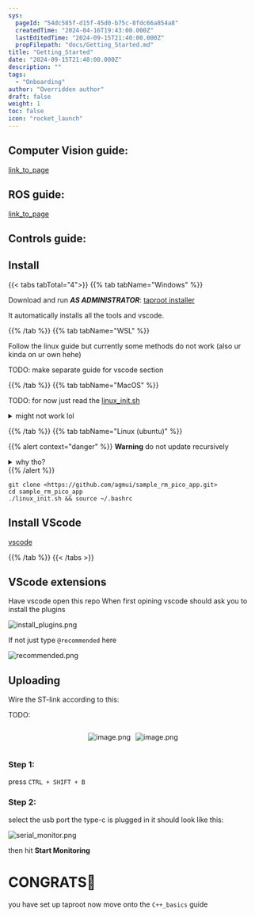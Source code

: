 ```yaml
---
sys:
  pageId: "54dc585f-d15f-45d0-b75c-8fdc66a854a8"
  createdTime: "2024-04-16T19:43:00.000Z"
  lastEditedTime: "2024-09-15T21:40:00.000Z"
  propFilepath: "docs/Getting_Started.md"
title: "Getting_Started"
date: "2024-09-15T21:40:00.000Z"
description: ""
tags:
  - "Onboarding"
author: "Overridden author"
draft: false
weight: 1
toc: false
icon: "rocket_launch"
---
```


## Computer Vision guide:

[link_to_page](86d45bc0-388b-4d26-8848-44f255f73d0e)

## ROS guide:

[link_to_page](3c76c1de-ec8f-46d6-8b0a-294005edc2d5)

## Controls guide:

## Install

{{< tabs tabTotal="4">}}
{{% tab tabName="Windows" %}}

Download and run _**AS ADMINISTRATOR**_: [taproot installer](https://github.com/Thornbots/TeachingFreshies/releases/tag/1.0)

It automatically installs all the tools and vscode.

{{% /tab %}}
{{% tab tabName="WSL" %}}

Follow the linux guide but currently some methods do not work (also ur kinda on ur own hehe)

TODO: make separate guide for vscode section

{{% /tab %}}
{{% tab tabName="MacOS" %}}

TODO: for now just read the [linux_init.sh](https://github.com/agmui/sample_rm_pico_app/blob/main/linux_init.sh)

<details>
<summary>might not work lol</summary>

`brew install libusb pkg-config`

Next install: [vscode](https://code.visualstudio.com/Download)

</details>

{{% /tab %}}
{{% tab tabName="Linux (ubuntu)" %}}

{{% alert context="danger" %}}
**Warning** do not update recursively
<details>
<summary>why tho?</summary>
There are some submodules that may go on for a while (like tinyusb) and I highly
recommend you don't need to get them.
If you want to see what submodules I update just look in `linux_init.sh`
</details>
{{% /alert %}}

```shell
git clone <https://github.com/agmui/sample_rm_pico_app.git>
cd sample_rm_pico_app
./linux_init.sh && source ~/.bashrc
```

## Install VScode

[vscode](https://code.visualstudio.com/Download)

{{% /tab %}}
{{< /tabs >}}

## VScode extensions

Have vscode open this repo
When first opining vscode should ask you to install the plugins

![install_plugins.png](https://prod-files-secure.s3.us-west-2.amazonaws.com/d518164a-d88e-44d1-a4ee-3adb3bd8bce0/89bd30f0-1825-4e77-867b-0a41ce370880/install_plugins.png?X-Amz-Algorithm=AWS4-HMAC-SHA256&X-Amz-Content-Sha256=UNSIGNED-PAYLOAD&X-Amz-Credential=ASIAZI2LB4665ORO5D5C%2F20250206%2Fus-west-2%2Fs3%2Faws4_request&X-Amz-Date=20250206T170104Z&X-Amz-Expires=3600&X-Amz-Security-Token=IQoJb3JpZ2luX2VjEEkaCXVzLXdlc3QtMiJGMEQCIDFhNKBB0fcNUi9VkLOez75ixly53dw42zGFxNZmVp0sAiB0UpkzneYmroNbYWdo7gyXyJGj1MbL6f0Sd%2FcoIOJUJSr%2FAwhiEAAaDDYzNzQyMzE4MzgwNSIM%2FmvlMJnOCi8yqhMxKtwDBJvf3T78xzLEdL0GxuxT%2BzHutTCHjATXxZTNaIsmb5reHxMmhObOMpO3HUFdDAyjxJoOejxh2u6y8mp%2BDqAyfncx36rJzjDtKs7SHlTWZyMOwSIdWAAwrQMMj5%2Fl%2FcrtVwverMzSGfJdYIU0a4HTsTF%2BgU7daAUoz9%2F3%2Fuo2yS0BOM0jT754X7viPjMbw8NQVu%2FxSdoldn74I%2BVb3d9WQaX0juUB7d9ncmZwhnb%2BySQMwRgQdmGn0pPOIxnvlWM6I1vBboAhZ6Vw3%2Fphf9ps%2Fmi0H2e9bM%2BgpRqo8BwUgOBZXFWkKlsAubRq0sYVnhChq03APdB4IY%2B4xVBVh7tO%2FIa2vwci99qZFfyn5YbGhJs5S6W8ma3mAqq7ew7YMoWvBDYB%2FssCsQfKfla%2FYo4hJQ7zN6roE11RbctvJpspwM4FeP%2FKZ87R55LlSXq3sIflZVDhvCzWxsgJngVHeqcXgtTtGhfUZDU%2BFpD6zCBRbEAt6z5k4o6tat8NFunBDtUSQCib3Q0OdwvSYB%2BT6QWJYTz3APs29mtKiExozLOGym3%2FLP0UJ8PPaPyIFERjup6P8uSHaNT9keMjbr0taj08z76JsmgofC1h8QEERvEab3Z8rwx%2FSY9okFr6BHUwr9KTvQY6pgEgCsW8YCz8lz5UjV%2F5QslmbZcoWJBjLCaZmAJdOOTGzcsnRuNp%2BjDAbGOSkhQ%2F9EW%2Bz5tgDMgFA9Zx7rBtNnF09Vdsmiujvqccx2243MhobUsEBZjPWuGiqR%2FGFAewc3%2FmHdcFF0gQ1A20W2b176CswwHtDRcNcsJlawMjVncOi9gjiSSAwJOCZzmj%2Fb19gr66Co1WHgagLI7hOvd7RijiIPQukCoH&X-Amz-Signature=9fdd31c336a248ed2aa4e8c16f92a7004c927230881efd25d0150532d3a59d40&X-Amz-SignedHeaders=host&x-id=GetObject)

If not just type `@recommended` here  

![recommended.png](https://prod-files-secure.s3.us-west-2.amazonaws.com/d518164a-d88e-44d1-a4ee-3adb3bd8bce0/61e661e9-5d85-4dfc-be0d-8d2097a5e793/recommended.png?X-Amz-Algorithm=AWS4-HMAC-SHA256&X-Amz-Content-Sha256=UNSIGNED-PAYLOAD&X-Amz-Credential=ASIAZI2LB4665ORO5D5C%2F20250206%2Fus-west-2%2Fs3%2Faws4_request&X-Amz-Date=20250206T170104Z&X-Amz-Expires=3600&X-Amz-Security-Token=IQoJb3JpZ2luX2VjEEkaCXVzLXdlc3QtMiJGMEQCIDFhNKBB0fcNUi9VkLOez75ixly53dw42zGFxNZmVp0sAiB0UpkzneYmroNbYWdo7gyXyJGj1MbL6f0Sd%2FcoIOJUJSr%2FAwhiEAAaDDYzNzQyMzE4MzgwNSIM%2FmvlMJnOCi8yqhMxKtwDBJvf3T78xzLEdL0GxuxT%2BzHutTCHjATXxZTNaIsmb5reHxMmhObOMpO3HUFdDAyjxJoOejxh2u6y8mp%2BDqAyfncx36rJzjDtKs7SHlTWZyMOwSIdWAAwrQMMj5%2Fl%2FcrtVwverMzSGfJdYIU0a4HTsTF%2BgU7daAUoz9%2F3%2Fuo2yS0BOM0jT754X7viPjMbw8NQVu%2FxSdoldn74I%2BVb3d9WQaX0juUB7d9ncmZwhnb%2BySQMwRgQdmGn0pPOIxnvlWM6I1vBboAhZ6Vw3%2Fphf9ps%2Fmi0H2e9bM%2BgpRqo8BwUgOBZXFWkKlsAubRq0sYVnhChq03APdB4IY%2B4xVBVh7tO%2FIa2vwci99qZFfyn5YbGhJs5S6W8ma3mAqq7ew7YMoWvBDYB%2FssCsQfKfla%2FYo4hJQ7zN6roE11RbctvJpspwM4FeP%2FKZ87R55LlSXq3sIflZVDhvCzWxsgJngVHeqcXgtTtGhfUZDU%2BFpD6zCBRbEAt6z5k4o6tat8NFunBDtUSQCib3Q0OdwvSYB%2BT6QWJYTz3APs29mtKiExozLOGym3%2FLP0UJ8PPaPyIFERjup6P8uSHaNT9keMjbr0taj08z76JsmgofC1h8QEERvEab3Z8rwx%2FSY9okFr6BHUwr9KTvQY6pgEgCsW8YCz8lz5UjV%2F5QslmbZcoWJBjLCaZmAJdOOTGzcsnRuNp%2BjDAbGOSkhQ%2F9EW%2Bz5tgDMgFA9Zx7rBtNnF09Vdsmiujvqccx2243MhobUsEBZjPWuGiqR%2FGFAewc3%2FmHdcFF0gQ1A20W2b176CswwHtDRcNcsJlawMjVncOi9gjiSSAwJOCZzmj%2Fb19gr66Co1WHgagLI7hOvd7RijiIPQukCoH&X-Amz-Signature=72e68e8fa443d8b5091a2f63f8935d2c302fd590a92e2248f60d2db4d0a21ff9&X-Amz-SignedHeaders=host&x-id=GetObject)

## Uploading

Wire the ST-link according to this:

TODO:

<div style="display: flex;flex-direction: row; column-gap:10px; max-width: 630px;justify-content: center;">
<div>

![image.png](https://prod-files-secure.s3.us-west-2.amazonaws.com/d518164a-d88e-44d1-a4ee-3adb3bd8bce0/210ecb78-1116-4d7b-b9b7-2292f66fa2c2/image.png?X-Amz-Algorithm=AWS4-HMAC-SHA256&X-Amz-Content-Sha256=UNSIGNED-PAYLOAD&X-Amz-Credential=ASIAZI2LB466TJCDG3U5%2F20250206%2Fus-west-2%2Fs3%2Faws4_request&X-Amz-Date=20250206T170107Z&X-Amz-Expires=3600&X-Amz-Security-Token=IQoJb3JpZ2luX2VjEEkaCXVzLXdlc3QtMiJHMEUCIQC6W%2FXScbt4bn%2BzGvIe8y02toDCEcbTwdJheXf7sU8O0QIgQ6WSncHrbWAEgRdQHHf3hyjM4KGY0Vfhvf7dNVkrIZUq%2FwMIYhAAGgw2Mzc0MjMxODM4MDUiDJuwFDQsIf1OyXaGwircA%2F%2B9qivoYUQMG52xc0X9ENC26FXMp5Ss22hiOQru8iXvxQPRvujr69zpq2T1BTN1ctIUSe5OYxh%2FaC1eQwx65y6BGk68N%2Bu%2FgIMQgJwYgZwsdYpw1x5tcmKn%2Bfup13NNXz7iAVNHbmiwQXxHyXwKS%2FdDgQ0OZHo2GU2K657qeEelW6WpTB7fEfzrC5ZnYswZ26Oo3k%2BWKaoB%2FNEj9H%2BgJsbQXxSfMhCu9sBEPPswBQ6Uj8zEOLGVjSY0M0oQiyBsUlUsYdJb0Lo04BXrME3m08iyTHaAvxlqsdtZS15gKKFidLZ0oARFBHAPlhQgqF0BtliL1CX60OLivKV8JAuAGbCG27pfSLlT9i4lpSRypS6NkVqBdBTNhVIIHk6Iovs%2Bxyrw2ueIEds7O%2FKJof6qO99KtzXRqxey2PeCJp0tHcA9%2BLys%2BzWvHCx%2BQ4ihM5o%2BQaMdG%2B49OPm%2F0QmBj5%2FSYgPRiq9u1%2BdBy8VQIkdR0VGi288qXfE1FxZO49Xy8klPI85Pz3kDZ5yYEEO6A6cZHZIoNsIIaOeoxlePyYF1kBJylzMjIsWQcmtEvxuPC7Wt4F3WTLS5ZehfG6sxneGPk%2BQ3r4NumMqdzgSKAh6PG2MvzQ4ZdkMsN6v9fs3tMMPSk70GOqUBxx11Igk9RG%2FEsJaqd9XA80p5%2F%2BFjO4CCnyt0c8F3IC%2BSQyums7J%2BksPcLoacJ3c4C1mavOKh%2BBP%2B0u9Cshqw5TI9ZWZBdWC0IOXa5VAEHg7%2FvvPcEFmDKOIMcyUKN5vQPHD1UNjcexM4PyKtZdajlbx8qNlmbKxFN1OqMW7NhiPa5SQNpOtsYOmlp0hmzGFFYZ8YjBf2uPsXalGgHdk85dAWHkDV&X-Amz-Signature=c1c7cf72dd86225496b0f3274e340ea03f540801e22e123b9bf1af7b97508436&X-Amz-SignedHeaders=host&x-id=GetObject)

</div>
<div>

![image.png](https://prod-files-secure.s3.us-west-2.amazonaws.com/d518164a-d88e-44d1-a4ee-3adb3bd8bce0/33a0fd0f-8ca6-4a86-8e09-26e95ded1fff/image.png?X-Amz-Algorithm=AWS4-HMAC-SHA256&X-Amz-Content-Sha256=UNSIGNED-PAYLOAD&X-Amz-Credential=ASIAZI2LB4662SLG5DHZ%2F20250206%2Fus-west-2%2Fs3%2Faws4_request&X-Amz-Date=20250206T170107Z&X-Amz-Expires=3600&X-Amz-Security-Token=IQoJb3JpZ2luX2VjEEkaCXVzLXdlc3QtMiJHMEUCIQDEroSoZ5Y6wAtmYNymh1TI6iaEz9EM4PT8kGLYFG0Z8AIgdgZUm1XjlYbgGhDJHemyKwqZbGJkNBlBwA0V6kid8LAq%2FwMIYhAAGgw2Mzc0MjMxODM4MDUiDMQbnloIz3133XZY6SrcA20ibG3ojAEyWz%2BqfrxGT%2FMDtNJhjAeP4Vvh5OwxoyWlYH6kKMynUKwOnKKc4juaQ%2Bk3wJhwQq%2BkcwbpwbeijV%2Fm3Z5lR7yo86s%2FZOKtX1y4GxlxXfrg95llT2iKXg576tYpGM443G5TSDLv5rL7cQWldPGi0NR2zsnWuezizAdevTvXh9D0c8pWIG7BB6eiHlyvtQlQYKfyNrX5o0OdxV%2Bl2PcbNw%2BmQMGi3Dc4m%2BovNMd%2B%2FsrbocdHNePOWaFV%2F9JPM7NmjQ9qBXaVituvyt96sQUSNCCyfE35nwgYsahyes%2FIhhLR9dxXr0dDYjAEDjpzgBHPx%2FB0b94SGuvpeLJkWMAeiXg%2B2tzUWAgRE84wW8GTyJ7QZ1WE8g%2FXhrdW8C5M2nJc8YcmE8assFtbfqbH4Mc%2FoJVA68GJa39EwuCWHWMFuQmO8dgVV0WBs3g6cdvKcEp9yTZo6YXkAGZ8DcZJv7S4HezpkCGUUowIdKRfAlGFLsUPtJ4Z5ZmMWSwl%2FlPJQwCsMLfaiAAn4dsQ4XkQLKEMvt2YnwG%2B%2FZes9%2BKQVk%2F%2FxZkfNicaGShgdxKxR0JoSN2Sx4j2AliNQio8hE6YagUe9Uzxe%2FHyAa%2F%2FCvoSnhnC0piVwBdW0OOKMLPTk70GOqUB7zVqKGzyFuo%2Bi99hUU742LgZP%2FWYu7ZC1Ojmz6b1YucEabbgkT1bl7rzEcrIK8MR66QIKEd38wXEt3%2FJw5KGeVMcMui4HyPRrtUILu84HCx2Y3sCFOUQcxByvYZeoAPlH%2BlD0PxJ2A%2F9WuJjyvoGG%2FZ%2FBr8TsieOERxmo6ccqRV11AVxyWAEjda5zpz52jtzw9BHlkDmziIK1zTosG5HX76x6onK&X-Amz-Signature=5b89b4f2e9cff3aa4a1fd5d926f5a2f92147624138e40aac54ace746606ac9bc&X-Amz-SignedHeaders=host&x-id=GetObject)

</div>
</div>

### Step 1:

press `CTRL + SHIFT + B`

### Step 2:

select the usb port the type-c is plugged in it should look like this:

![serial_monitor.png](https://prod-files-secure.s3.us-west-2.amazonaws.com/d518164a-d88e-44d1-a4ee-3adb3bd8bce0/f03f4774-05d4-4393-b6a0-d5efb6d315ab/serial_monitor.png?X-Amz-Algorithm=AWS4-HMAC-SHA256&X-Amz-Content-Sha256=UNSIGNED-PAYLOAD&X-Amz-Credential=ASIAZI2LB4665ORO5D5C%2F20250206%2Fus-west-2%2Fs3%2Faws4_request&X-Amz-Date=20250206T170104Z&X-Amz-Expires=3600&X-Amz-Security-Token=IQoJb3JpZ2luX2VjEEkaCXVzLXdlc3QtMiJGMEQCIDFhNKBB0fcNUi9VkLOez75ixly53dw42zGFxNZmVp0sAiB0UpkzneYmroNbYWdo7gyXyJGj1MbL6f0Sd%2FcoIOJUJSr%2FAwhiEAAaDDYzNzQyMzE4MzgwNSIM%2FmvlMJnOCi8yqhMxKtwDBJvf3T78xzLEdL0GxuxT%2BzHutTCHjATXxZTNaIsmb5reHxMmhObOMpO3HUFdDAyjxJoOejxh2u6y8mp%2BDqAyfncx36rJzjDtKs7SHlTWZyMOwSIdWAAwrQMMj5%2Fl%2FcrtVwverMzSGfJdYIU0a4HTsTF%2BgU7daAUoz9%2F3%2Fuo2yS0BOM0jT754X7viPjMbw8NQVu%2FxSdoldn74I%2BVb3d9WQaX0juUB7d9ncmZwhnb%2BySQMwRgQdmGn0pPOIxnvlWM6I1vBboAhZ6Vw3%2Fphf9ps%2Fmi0H2e9bM%2BgpRqo8BwUgOBZXFWkKlsAubRq0sYVnhChq03APdB4IY%2B4xVBVh7tO%2FIa2vwci99qZFfyn5YbGhJs5S6W8ma3mAqq7ew7YMoWvBDYB%2FssCsQfKfla%2FYo4hJQ7zN6roE11RbctvJpspwM4FeP%2FKZ87R55LlSXq3sIflZVDhvCzWxsgJngVHeqcXgtTtGhfUZDU%2BFpD6zCBRbEAt6z5k4o6tat8NFunBDtUSQCib3Q0OdwvSYB%2BT6QWJYTz3APs29mtKiExozLOGym3%2FLP0UJ8PPaPyIFERjup6P8uSHaNT9keMjbr0taj08z76JsmgofC1h8QEERvEab3Z8rwx%2FSY9okFr6BHUwr9KTvQY6pgEgCsW8YCz8lz5UjV%2F5QslmbZcoWJBjLCaZmAJdOOTGzcsnRuNp%2BjDAbGOSkhQ%2F9EW%2Bz5tgDMgFA9Zx7rBtNnF09Vdsmiujvqccx2243MhobUsEBZjPWuGiqR%2FGFAewc3%2FmHdcFF0gQ1A20W2b176CswwHtDRcNcsJlawMjVncOi9gjiSSAwJOCZzmj%2Fb19gr66Co1WHgagLI7hOvd7RijiIPQukCoH&X-Amz-Signature=7eea463179f2e8c3f832433a312fbe985a37b405efee95774afa26d3b2ff3776&X-Amz-SignedHeaders=host&x-id=GetObject)

then hit **Start Monitoring**

# CONGRATS🎉

you have set up taproot now move onto the `C++_basics` guide
